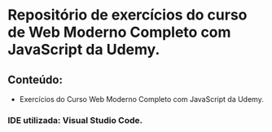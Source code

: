 # Repositório de exercícios do curso de Web Moderno Completo com JavaScript da Udemy.

## Conteúdo:

- Exercícios do Curso Web Moderno Completo com JavaScript da Udemy.

### IDE utilizada: Visual Studio Code.
